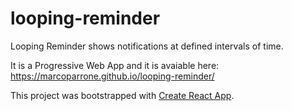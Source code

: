 # looping-reminder
Looping Reminder shows notifications at defined intervals of time.

It is a Progressive Web App and it is avaiable here: https://marcoparrone.github.io/looping-reminder/

This project was bootstrapped with [Create React App](https://github.com/facebook/create-react-app).
